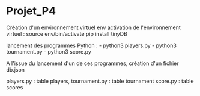 # Projet_P4

Création d'un environnement virtuel env
activation de l'environnement virtuel : source env/bin/activate
pip install tinyDB

lancement des programmes Python :
    - python3 players.py
    - python3 tournament.py
    - python3 score.py

A l'issue du lancement d'un de ces programmes, création d'un fichier db.json

players.py : table players,
tournament.py : table tournament
score.py : table scores
